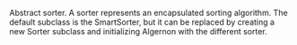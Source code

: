 Abstract sorter. A sorter represents an encapsulated sorting algorithm. The default subclass is the SmartSorter, but it can be replaced by creating a new Sorter subclass and initializing Algernon with the different sorter.